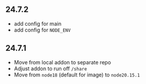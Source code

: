 ## 24.7.2

- add config for main
- add config for `NODE_ENV`

## 24.7.1

- Move from local addon to separate repo
- Adjust addon to run off `/share`
- Move from `node18` (default for image) to `node20.15.1`
